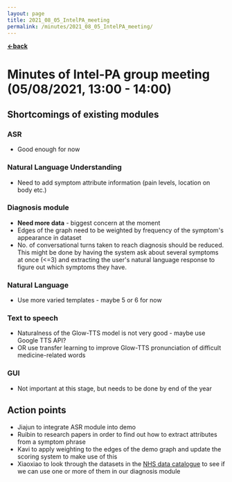 ```yaml
---
layout: page
title: 2021_08_05_IntelPA_meeting
permalink: /minutes/2021_08_05_IntelPA_meeting/
---
```


[**<-back**](/minutes)  

# Minutes of Intel-PA group meeting (05/08/2021, 13:00 - 14:00)

## Shortcomings of existing modules

### ASR
- Good enough for now

### Natural Language Understanding
- Need to add symptom attribute information (pain levels, location on body etc.)

### Diagnosis module
- **Need more data** - biggest concern at the moment
- Edges of the graph need to be weighted by frequency of the symptom's appearance in dataset
- No. of conversational turns taken to reach diagnosis should be reduced. This might be done by having the system ask about several symptoms at once (<=3) and extracting the user's natural language response to figure out which symptoms they have.

### Natural Language
- Use more varied templates - maybe 5 or 6 for now

### Text to speech
- Naturalness of the Glow-TTS model is not very good - maybe use Google TTS API?
- OR use transfer learning to improve Glow-TTS pronunciation of difficult medicine-related words

### GUI
- Not important at this stage, but needs to be done by end of the year

## Action points
- Jiajun to integrate ASR module into demo
- Ruibin to research papers in order to find out how to extract attributes from a symptom phrase
- Kavi to apply weighting to the edges of the demo graph and update the scoring system to make use of this
- Xiaoxiao to look through the datasets in the [NHS data catalogue](https://ehr.wangqiru.com/dataset/) to see if we can use one or more of them in our diagnosis module